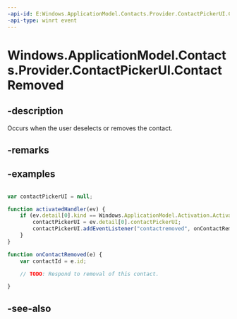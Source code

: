 ----api-id: E:Windows.ApplicationModel.Contacts.Provider.ContactPickerUI.ContactRemoved
-api-type: winrt event
---<!-- Event syntaxpublic event Windows.Foundation.TypedEventHandler ContactRemoved<Windows.ApplicationModel.Contacts.Provider.ContactPickerUI,  Windows.ApplicationModel.Contacts.Provider.ContactRemovedEventArgs>--># Windows.ApplicationModel.Contacts.Provider.ContactPickerUI.ContactRemoved## -descriptionOccurs when the user deselects or removes the contact.## -remarks## -examples```javascriptvar contactPickerUI = null;  function activatedHandler(ev) {      if (ev.detail[0].kind == Windows.ApplicationModel.Activation.ActivationKind.contactPicker) {          contactPickerUI = ev.detail[0].contactPickerUI;          contactPickerUI.addEventListener("contactremoved", onContactRemoved);      }  }function onContactRemoved(e) {    var contactId = e.id;    // TODO: Respond to removal of this contact.}```## -see-also